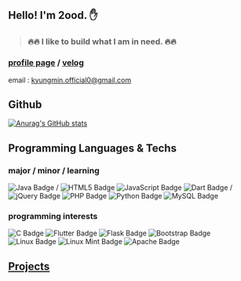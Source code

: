 ## Hello! I'm 2ood. ✋

> ###  🔥🔥 I like to build what I am in need. 🔥🔥

### [profile page](http://2ood.github.io/2ood) / [velog](https://velog.io/@2ood)

email : kyungmin.official0@gmail.com


## Github

[![Anurag's GitHub stats](https://github-readme-stats.vercel.app/api?username=2ood&theme=great-gatsby)](https://github.com/anuraghazra/github-readme-stats)

## Programming Languages & Techs

### major / minor / learning

![Java Badge](https://img.shields.io/badge/Java-007396?logo=java&logoColor=fff&style=flat-square) / 
![HTML5 Badge](https://img.shields.io/badge/HTML5-E34F26?logo=html5&logoColor=fff&style=flat-square) 
![JavaScript Badge](https://img.shields.io/badge/JavaScript-F7DF1E?logo=javascript&logoColor=000&style=flat-square) 
![Dart Badge](https://img.shields.io/badge/Dart-0175C2?logo=dart&logoColor=fff&style=flat-square) / 
![jQuery Badge](https://img.shields.io/badge/jQuery-0769AD?logo=jquery&logoColor=fff&style=flat-square) 
![PHP Badge](https://img.shields.io/badge/PHP-777BB4?logo=php&logoColor=fff&style=flat-square) 
![Python Badge](https://img.shields.io/badge/Python-3776AB?logo=python&logoColor=fff&style=flat-square)
![MySQL Badge](https://img.shields.io/badge/MySQL-4479A1?logo=mysql&logoColor=fff&style=flat-square)


### programming interests

![C Badge](https://img.shields.io/badge/C-A8B9CC?logo=c&logoColor=fff&style=flat-square)
![Flutter Badge](https://img.shields.io/badge/Flutter-02569B?logo=flutter&logoColor=fff&style=flat-square)
![Flask Badge](https://img.shields.io/badge/Flask-000?logo=flask&logoColor=fff&style=flat-square)
![Bootstrap Badge](https://img.shields.io/badge/Bootstrap-7952B3?logo=bootstrap&logoColor=fff&style=flat-square)
![Linux Badge](https://img.shields.io/badge/Linux-FCC624?logo=linux&logoColor=000&style=flat-square)
![Linux Mint Badge](https://img.shields.io/badge/Linux%20Mint-87CF3E?logo=linuxmint&logoColor=fff&style=flat-square)
![Apache Badge](https://img.shields.io/badge/Apache-D22128?logo=apache&logoColor=fff&style=flat-square)

## [Projects](https://github.com/2ood/2ood/blob/main/projects.md)
